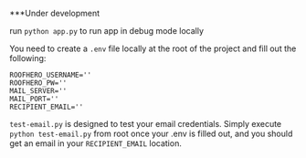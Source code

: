 ***Under development

run ```python app.py``` to run app in debug mode locally

You need to create a `.env` file locally at the root of the project and fill out the following:
```
ROOFHERO_USERNAME=''
ROOFHERO_PW=''
MAIL_SERVER=''
MAIL_PORT=''
RECIPIENT_EMAIL=''
```

`test-email.py` is designed to test your email credentials.  Simply execute ```python test-email.py``` from root once your .env is filled out, and you should get an email in your `RECIPIENT_EMAIL` location.
